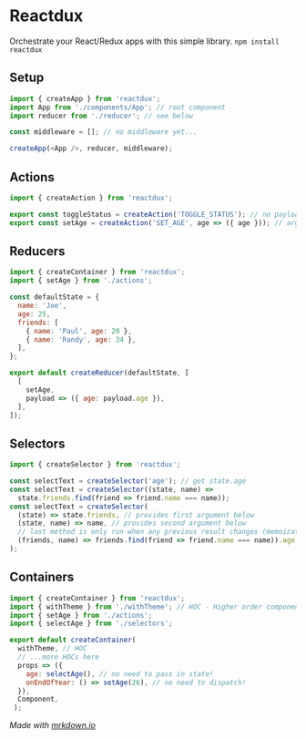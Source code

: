 # Reactdux
Orchestrate your React/Redux apps with this simple library.
```npm install reactdux```


## Setup
```js
import { createApp } from 'reactdux';
import App from './components/App'; // root component
import reducer from './reducer'; // see below

const middleware = []; // no middleware yet...

createApp(<App />, reducer, middleware);
```

## Actions
```js
import { createAction } from 'reactdux';

export const toggleStatus = createAction('TOGGLE_STATUS'); // no payload
export const setAge = createAction('SET_AGE', age => ({ age })); // arguments translated to pretty payload
```

## Reducers
```js
import { createContainer } from 'reactdux';
import { setAge } from './actions';

const defaultState = {
  name: 'Joe',
  age: 25,
  friends: [
    { name: 'Paul', age: 20 },
    { name: 'Randy', age: 34 },
  ],
};

export default createReducer(defaultState, [
  [
    setAge,
    payload => ({ age: payload.age }),
  ],
]);
```

## Selectors
```js
import { createSelector } from 'reactdux';

const selectText = createSelector('age'); // get state.age
const selectText = createSelector((state, name) =>
  state.friends.find(friend => friend.name === name));
const selectText = createSelector(
  (state) => state.friends, // provides first argument below
  (state, name) => name, // provides second argument below
  // last method is only run when any previous result changes (memoization!)
  (friends, name) => friends.find(friend => friend.name === name)).age,
);
```

## Containers
```js
import { createContainer } from 'reactdux';
import { withTheme } from './withTheme'; // HOC - Higher order component
import { setAge } from './actions';
import { selectAge } from './selectors';

export default createContainer(
  withTheme, // HOC
  // ...more HOCs here
  props => ({
    age: selectAge(), // no need to pass in state!
    onEndOfYear: () => setAge(26), // no need to dispatch!
  }),
  Component,
 );
```


*Made with [mrkdown.io](http://mrkdown.io)*
